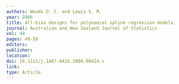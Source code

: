 ```yaml
---
authors: Woods D. C. and Lewis S. M. 
year: 2006 
title: All-bias designs for polynomial spline regression models 
journal: Australian and New Zealand Journal of Statistics 
vol: 48 
pages: 49-58 
editors: 
publisher: 
location: 
doi: 10.1111/j.1467-842X.2006.00424.x 
link: 
type: Article 
---
```

 
